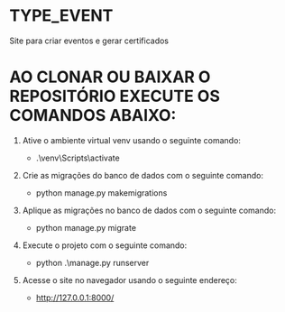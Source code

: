 # TYPE_EVENT
Site para criar eventos e gerar certificados

# AO CLONAR OU BAIXAR O REPOSITÓRIO EXECUTE OS COMANDOS ABAIXO:

 1. Ative o ambiente virtual venv usando o seguinte comando:
    - .\venv\Scripts\activate


2. Crie as migrações do banco de dados com o seguinte comando:
    - python manage.py makemigrations


3. Aplique as migrações no banco de dados com o seguinte comando:
    - python manage.py migrate


4. Execute o projeto com o seguinte comando:
    - python .\manage.py runserver
  

5. Acesse o site no navegador usando o seguinte endereço:
   - http://127.0.0.1:8000/
